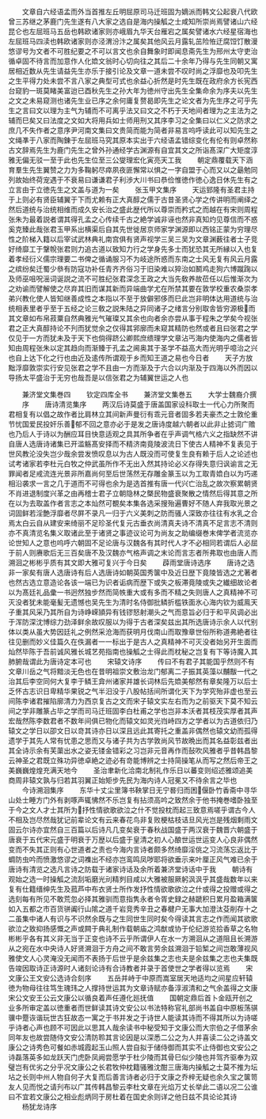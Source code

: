 <!-- { "loadSidebar": true } -->
　　文章自六经语孟而外当首推左丘明屈原司马迁班固为嫡派而韩文公起衰八代欧曾三苏继之茅鹿门先生遂有八大家之选自是海内操觚之士咸知所崇尚焉譬诸山六经昆仑也左屈班马五岳也韩欧诸家则亦峨眉九华天台雁宕之属矣譬诸水六经星宿海也左屈班马四渎也韩欧诸家则亦泾渭汾汴之属矣其他风云月露轧茁险恠迂腐饾饤散漫悠谬号为文者不可胜纪要之不可以言文也余自舞象时即闻息斋先生为邢州太守吏治循卓固不待言而加意作人化嫓文翁时心切向往之其后二十余年乃得与先生同朝又寓居相近数从先生请益先生亦乐于接引论及文章一道未尝不叹时尚之浮靡也及叩先生之生平得力处未尝不言八家之典型可式也余益心折然是时先生既在政府余方长宪西台窥豹一斑莫睹美富迨已酉秋先生之孙大年为徳州守出先生全集命余为序夫以先生之文之未易窥测也诸先生业已序之余何庸复赘曷即先生之论文者为先生序之可乎先生之言曰文以理为主气为辅而不可离乎法又曰文之不朽于天地间者理为之主法为之辅而巳矣又曰法度之文如大将用兵如士师用刑又其序李习之全集曰以仁义之防求之庶几不失作者之意序尹河南文集曰文贵简而能为简者非易言呜呼读此可以知先生之文绳凖于八家而陶錬于左屈班马究其原本实出于六经语孟错综变化有伦有则卓然称古文辞焉先生为鹿门先生之曾外孙通经学古渊源有自宜其文之所诣髙深广大矩度淳雅无偏无驳一至于此也先生位至三公燮理宏化寅亮天工我
　　朝定鼎覆载天下涵育羣生先生翼赞之力为多鞠躬尽瘁夙夜匪懈常以惧之一字自盟于心而又以之朂勉同列故始终荷宠遇于不衰易曰谦谦君子利渉大川书曰恭俭惟徳作徳心逸日休先生有之立言由于立徳先生之文盖与道为一矣
　　张玉甲文集序
　　天运郅隆有圣君主持于上则必有贤臣辅翼于下而尤赖有正大真醇之儒于古昔圣贤心学之传讲明而阐绎之然后道统与治统相维而成久安长治之盛此歴代所以尊崇而矜式之而越在有宋则周程张朱为最着説者谓其得孔孟之心传续千古之絶学诚非诬也然非真知灼见尊信而不惑奚克臻此哉张君玉甲系出横渠后自其先世徙居京师家学渊源即以西铭正蒙为穷理尽性之阶梯入籍以后宰试武林典礼南宫俱有贤声视学三吴三吴为文章渊薮往者士子竞好绮靡工于鞶帨张君则力追古道以致知力行之学身先多士而犹恐其无所縁以入也复着孝经衍义儒宗理要二书俾之循诵服习不为岐途所惑而东南之士风无复有风云月露之缤纷矣迁蜀少叅有防寇功补任青齐齐俗习于旧染难以猝治如鬭鸡走狗六博蹴踘以及师巫咀呪滛词诞説之流不可胜纪张君深念王政之大当先敎养故莅任以后惟渐次为之劝谕而譬解使之尽弃其旧而谋其新而异端曲学尤在所禁其要在敦学校重农桑崇孝弟兴教化使人皆知继善成性之本指以不至于放僻邪侈而巳此岂非明体达用道统与治统相表里者乎至于五经之论三敎之説朱陆之异同诸子之绪言分别取舎皆穷源极而其文章如布帛菽粟自然典雅光气璀璨又其余也向者余亦尝从事于程朱之学矣今视张君之正大真醇持论不刋而犹觉余之仅得其郛廓而未窥其精防也然或者且曰张君之学仅见于一方而犹未及于天下也倘得跻公卿熙庶缋理学文章沾丐海内使海内之儒者皆知由周程张朱以定其趋向而渐臻于孔孟之阃奥其于圣学不益高大而光明乎噫治之兴也自上达下化之行也由近及逺传所谓观于乡而知王道之易也今日者
　　天子方放黜浮靡敦崇实行安见张君之学不且由一方而渐及于六合以内渐及于四海以外而因以导扬太平盛治于无穷也哉吾是以信张君之为辅翼世运之人也







　　兼济堂文集巻四
　　钦定四库全书
　　兼济堂文集巻五
　　大学士魏裔介撰
　　序
　　唐诗清览集序
　　两汉后诗莫盛于唐盖国家设科取士一代心力所聚而君相复有以倡之故作者比肩林立其间新声曼衍有乖元音者固多若夫豪杰之士敦伦重节忧国爱民投奸乐善郁不回之意亦必于是发之唐诗度越六朝者以此非止摅词广赡也乃后人于诗以为酬应耳目快意适观之具其所争者在乎声调气格六义之指缺然不讲自唐人选唐诗诸集已开滥觞髙安择而不精济南竟陵波流日下使古人精神不复表见于世风教沦没失岂少哉余尝发愤叹息以为古人既没而可使复生良有赖于后人之论述也试考诸家若李杜元白牧之仲武虽所作不无出入然其持论必义存得失意归讽谕言之无罪闻者足戒流连光景非所嘉尚何至后世荡然无存雕金篆玉以为工取青嫓白以为巧递相沿袭求一言之几于道而不可得也余为是选首推有唐一代兴亡治乱之故次察累朝贤不肖进退制度兴革之由再稽士君子立朝隐林之槩民物盛衰聚散之情然后得其意之所在以为去取盖作者言志之本灿然可覩矣本集各选采搜殆遍曹好不随人弃我取光景之词固鲜若淫艶浮靡者尽屛不录凡一归于六义美刺之防而骚人深致亦往往有水乳之合焉太白云自从建安来绮丽不足珍圣代复元古垂衣尚清真夫诗不清真不足言志不清则亦不真清览名集义取诸此至于诸贤之事迹议论可为尚友之助编缀巻末俾学者流览亦论世知人之意也呜呼六朝固不足论唐与汉魏各有其时代人才不必相同若谓后人必屈于前人则赓歌后无三百矣唐不及汉魏亦气格声调之末论而言志者所弗取也由唐人而溯洄之彬彬乎质有其文即大雅可复兴于今日矣
　　薜雨堂唐诗选序
　　唐诗之选非一家矣有唐人选唐诗有后人选唐诗如朝英国秀箧中及近日歴下竟陵皆选之尤著者也然古选立意造论各该一端已为识者诟病而歴下或失之板滞竟陵或失之纎细故论者以为髙廷礼品彚一书迥然独步然而简帙重大或有多而不精之失则唐人之真精神不可灭没者犹未能毫髪无遗憾也吴先生为清时名侍御批鳞折槛铁面氷心海内钦为威鳯天子重其风采乃其所自为诗峥嵘頴异有钱镠怒射潮头之气而意旨必归于和平风调必出于浑防深沈博综力劲泽鲜余故叹服以为得于古者深矣兹出其所选唐诗示余人以代别体以类从虽大势因廷礼之例然采沧海而获明月伐南山而取豫章世俗所称道弗絶者往往见删而妙义佳篇久在佚漏者一一标出于是古人之真精神不可灭没者始另开生面而灿然毕陈于吾前诚风雅长城艺苑指南也操觚之士得此而枕秘之岂复有下等诗魔入其肺腑哉谓此为唐诗定本可也
　　宋辕文诗序
　　传曰不有君子其能国乎然则不有文章川岳之气将黯淡无色也在昔明祖崇文敷治龙门郁离二子振其英藻以黼黻一代之治其后李空同何大复李于鳞王弇州诸家并雄长词林后先嫓美郁然有章矣隆万以后士乏怀古志识日卑精华果锐之气半汨没于八股帖括间所谓化天下为学究殆非虚也至云间陈李诸君摧陷廓清力为西京复古之文而宋子辕文实左右而为之前驱天下莫不知云间之学非雕篆占毕之学而司马迁班固李白杜甫之学也岂非本沃者其枝茂实厚者其声宏哉然陈李数君者不数年间俱已物化而辕文如灵光岿峙四方之学者以为古道依归乃辕文之学日以卲文日以竒其诗亦日以深且远此其寄托之重盖非偶然也辕文幼而孤得遗学于其先人常有忧患之思而又与诸子共为古学敦尚风节故晩出而其名益彰兹者出其全诗示余有芙蕖出水之姿无镂金错彩之习岂非元音再作而鼔吹风雅者乎昔韩昌黎云神圣之君既立殊功异徳卓絶之迹必有竒能博辨之士持简操笔从而写之然后帝王之美巍巍煌煌充满天地今
　　圣治聿新化洽南北制礼作乐日以蕃变则绍述雅颂追美商周非辕文孰与归若其羽翼正始矩步先民为海内诗人冠冕又不待余言之毕也
　　今诗溯洄集序
　　东华十丈尘里簿书鞅掌日无宁晷归而困偃卧竹香斋中寻华山处士睡方门外有剥啄声辄怫然不乐岂复有拈须高吟之致然余于他书掩巻嗜卧独至于今之文人才士其所为抒性情欲歌欲泣之什不觉投枕而起三致意焉嗟乎谓古今人不相及岂尽然哉犹记前辈论文有云来春花鸟非复败梗枯枝诘旦风光岂是残烟剩雨文固云尔诗亦宜然自三百篇以后诗凡几变矣衰于春秋战国盛于两汉衰于魏晋六朝盛于唐衰于五代宋元盛于明衰于万歴以后盛于皇清之初人心酿世运世运变人心良非偶然变而不失其正则有心世道者之责也今海内言诗者颇多然绮靡淫佻之习流荡忘返比于蜩防虫吟而愤激悠谬之词襍出不经亦岂鸾鸣凤哕耶将欲垂示来叶厘正风气难已余于唐诗有清览之选凡言诗之防载于诸家诗话及余所着兼济堂诗话中于我
　　朝诗有观始之选一时操觚之流刮垢磨光刓精刿目咸以大雅被服厥躬沨沨乎其盛哉数年以来复有仕籍缙绅先生及菰芦中布衣贤士所作发抒性情欲歌欲泣之什或得之投赠或得之选刻每有所见不敢荒忽必择其雅驯而意指隽永者令胥史録之赫蹏积日累月盈箱满箧如入五都之市百货骈阗行山隂之道千岩竞秀辛丑之春楗户无事大加澄汰芟削存十之二虽集中诸人有识与不识然余既与之生同世生同时矣今得读其言志之作而闻其欲歌欲泣之致抑扬感慨之声或闗于典礼制作载朝庙之鸿猷或协于伦纪游览拾香草之名物彬彬乎各有其义非无当于正变也诗不云乎所谓伊人在水一方溯洄从之道阻且长溯游从之宛在水中央诗人好贤溯洄于方舟之间不敢言劳余兹溯洄于铅椠之间岂敢薄视风雅使文人心灵淹没无闻而不表扬于后世乎是余兹集之志也夫是余兹集之志也夫集既告竣因取诗正诗源时人诸刻论诗有合诗教者并录于首使世之学者得以览焉
　　宋文康公王文安公选诗合刻序
　　五岳并峙于中原而嵩室居天地适均之间星应轩辕徳为物母往往笃生瑰玮之人撑持世运其为文章诗赋亦备淳淑清和之气余盖得之文康宋公文安王公云文康公以循良着声任遵化廵抚值
　　国朝定鼎后首卜金瓯开创之业多所审定盖以徳重者而世鲜读其诗文安公以书法特称官礼部尚书盖自中原板荡骐骥中蹷诙谐玩世古狂故态一寓之于书并发之于诗世人能读其诗而不得其所以为诗嗟乎诗者心声也顾不可因此以思其人哉余读书中秘受知于文康公而大宗伯之子借茅余同年友也故尝随侍文安公清防聆其言论因是以深悉二公之为人并喜读二公之诗盖文康公之诗秀色可餐如赤城霞起玉山照人尝自拟于储侍御而其实不止侍御也文安公之诗磊落英多如龙跃天门虎卧凤阙尝愿学于杜少陵而其骨巳似少陵也并驾齐驱奉为双璧岂有优劣之分乎况文康公之长君牧仲枕籍骚雅沈酣三唐海内操觚之士莫不推为坛坫之长则中州人物自何子大复而后善言诗者必归于文康之乔梓无疑也余久宝之箧笥友人见而悦之请刋布以广其传韩昌黎云李杜文章在光焰万丈长举此二语以况二公谁曰不宜若文康公之相业彪炳同于房杜着在国史余则详之他日兹不具论论其诗
　　杨犹龙诗序
